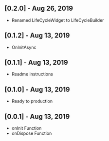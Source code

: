 ## [0.2.0] - Aug 26, 2019

- Renamed LifeCycleWidget to LifeCycleBuilder

## [0.1.2] - Aug 13, 2019

- OnInitAsync

## [0.1.1] - Aug 13, 2019

- Readme instructions

## [0.1.0] - Aug 13, 2019

- Ready to production

## [0.0.1] - Aug 13, 2019

- onInit Function
- onDispose Function
